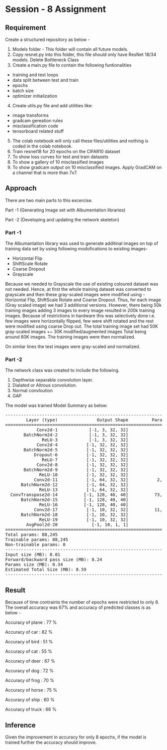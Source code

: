 # Session - 8 Assignment

## Requirement

Create a structured repository as below -
1. Models folder - This folder will contain all future models. 
2. Copy resnet.py into this folder, this file should only have ResNet 18/34 models. Delete Bottleneck Class
3. Create a main.py file to contain the following funtionalities
- training and test loops
- data split between test and train
- epochs
- batch size
- optimizer initialization

4. Create utils.py file and add utilities like:
- image transforms
- gradcam gereation rules
- misclassification code
- tensorboard related stuff

5. The colab notebook will only call these files/utilities and nothing is coded in the colab notebook.
6. Train resnet18 for 20 epochs on the CIFAR10 dataset
7. To show loss curves for test and train datasets
8. To show a gallery of 10 misclassified images
9. To show gradcam output on 10 misclassified images. Apply GradCAM on a channel that is more than 7x7.

## Approach

There are two main parts to this excercise.

Part -1 (Generating Image set with Albumentation libraries)

Part -2 (Developing and updating the network skeleton)

### Part -1
The Albumantation library was used to generate additinal images on top of training data set by using following modofications to existing images- 
- Horizontal Flip
- ShiftScale Rotate
- Coarse Dropout
- Grayscale

Because we needed to Grayscale the use of existing coloured dataset was not needed. Hence, at first the whole training dataset was converted to grayscale and then these gray-scaled images were modified using - Horizontal Flip, ShiftScale Rotate and Coarse Dropout.
Thus, for each image (Gray scaled image) we had 3 additional versions. However, there being 50k training images adding 3 images to every image resulted in 200k training images. Because of restrictions in hardware this was selectively done i.e. few images were horizontally flipped, few were shift rotated and the rest were modified using coarse Drop out.
The total training image set had 50K gray-scaled images +~ 30K modified/augmented images Total being around 80K images. The training images were then normalized.

On similar lines the test images were gray-scaled and normalized.

### Part -2
The network class was created to include the following.
1. Depthwise separable convolution layer.
2. Dialated or Altrous convolution.
3. Normal convloution
4. GAP

The model was trained 
Model Summary as below:
<pre>
----------------------------------------------------------------
        Layer (type)               Output Shape         Param #
================================================================
            Conv2d-1            [-1, 3, 32, 32]              27
       BatchNorm2d-2            [-1, 3, 32, 32]               6
              ReLU-3            [-1, 3, 32, 32]               0
            Conv2d-4           [-1, 32, 32, 32]              96
       BatchNorm2d-5           [-1, 32, 32, 32]              64
           Dropout-6           [-1, 32, 32, 32]               0
              ReLU-7           [-1, 32, 32, 32]               0
            Conv2d-8           [-1, 32, 32, 32]             288
       BatchNorm2d-9           [-1, 32, 32, 32]              64
             ReLU-10           [-1, 32, 32, 32]               0
           Conv2d-11           [-1, 64, 32, 32]           2,048
      BatchNorm2d-12           [-1, 64, 32, 32]             128
             ReLU-13           [-1, 64, 32, 32]               0
  ConvTranspose2d-14          [-1, 128, 40, 40]          73,728
      BatchNorm2d-15          [-1, 128, 40, 40]             256
             ReLU-16          [-1, 128, 40, 40]               0
           Conv2d-17           [-1, 10, 32, 32]          11,520
      BatchNorm2d-18           [-1, 10, 32, 32]              20
             ReLU-19           [-1, 10, 32, 32]               0
        AvgPool2d-20             [-1, 10, 1, 1]               0
================================================================
Total params: 88,245
Trainable params: 88,245
Non-trainable params: 0
----------------------------------------------------------------
Input size (MB): 0.01
Forward/backward pass size (MB): 8.24
Params size (MB): 0.34
Estimated Total Size (MB): 8.59
----------------------------------------------------------------
</pre>


## Result

Because of time contraints the number of epochs were restricted to only 8. The overall accuracy was 67% and accuracy of predicted classes is as below - 

Accuracy of plane : 77 %

Accuracy of   car : 82 %

Accuracy of  bird : 51 %

Accuracy of   cat : 55 %

Accuracy of  deer : 67 %

Accuracy of   dog : 72 %

Accuracy of  frog : 70 %

Accuracy of horse : 75 %

Accuracy of  ship : 60 %

Accuracy of truck : 66 %


## Inference

Given the improvement in accuracy for only 8 epochs, if the model is trained further the accuracy should improve.
